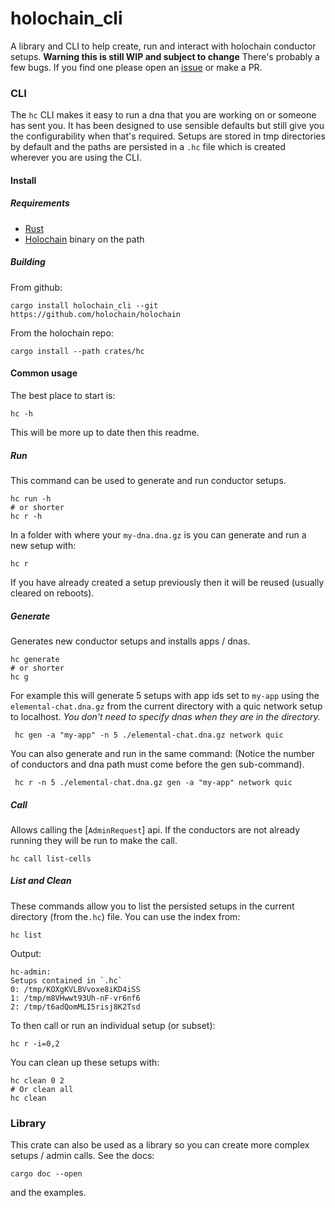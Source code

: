 # holochain_cli

A library and CLI to help create, run and interact with holochain conductor setups.
**Warning this is still WIP and subject to change**
There's probably a few bugs. If you find one please open an [issue](https://github.com/holochain/holochain/issues)
or make a PR.

### CLI
The `hc` CLI makes it easy to run a dna that you are working on
or someone has sent you.
It has been designed to use sensible defaults but still give you
the configurability when that's required.
Setups are stored in tmp directories by default and the paths are
persisted in a `.hc` file which is created wherever you are using
the CLI.
#### Install
##### Requirements
- [Rust](https://rustup.rs/)
- [Holochain](https://github.com/holochain/holochain) binary on the path
##### Building
From github:
```shell
cargo install holochain_cli --git https://github.com/holochain/holochain
```
From the holochain repo:
```shell
cargo install --path crates/hc
```
#### Common usage
The best place to start is:
```shell
hc -h
```
This will be more up to date then this readme.
##### Run
This command can be used to generate and run conductor setups.
```shell
hc run -h
# or shorter
hc r -h
```
 In a folder with where your `my-dna.dna.gz` is you can generate and run
 a new setup with:
```shell
hc r
```
If you have already created a setup previously then it will be reused
(usually cleared on reboots).
##### Generate
Generates new conductor setups and installs apps / dnas.
```shell
hc generate
# or shorter
hc g
```
For example this will generate 5 setups with app ids set to `my-app`
using the `elemental-chat.dna.gz` from the current directory with a quic
network setup to localhost.
_You don't need to specify dnas when they are in the directory._
```shell
 hc gen -a "my-app" -n 5 ./elemental-chat.dna.gz network quic
```
You can also generate and run in the same command:
(Notice the number of conductors and dna path must come before the gen sub-command).
```shell
 hc r -n 5 ./elemental-chat.dna.gz gen -a "my-app" network quic
```
##### Call
Allows calling the [`AdminRequest`] api.
If the conductors are not already running they
will be run to make the call.

```shell
hc call list-cells
```
##### List and Clean
These commands allow you to list the persisted setups
in the current directory (from the`.hc`) file.
You can use the index from:
```shell
hc list
```
Output:
```shell
hc-admin:
Setups contained in `.hc`
0: /tmp/KOXgKVLBVvoxe8iKD4iSS
1: /tmp/m8VHwwt93Uh-nF-vr6nf6
2: /tmp/t6adQomMLI5risj8K2Tsd
```
To then call or run an individual setup (or subset):

```shell
hc r -i=0,2
```
You can clean up these setups with:
```shell
hc clean 0 2
# Or clean all
hc clean
```
### Library
This crate can also be used as a library so you can create more
complex setups / admin calls.
See the docs:
```shell
cargo doc --open
```
and the examples.
